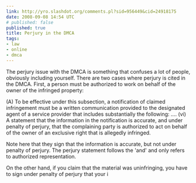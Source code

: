 ```yaml
---
link: http://yro.slashdot.org/comments.pl?sid=956449&cid=24918175
date: 2008-09-08 14:54 UTC
# published: false
published: true
title: Perjury in the DMCA
tags:
- law
- online
- dmca
---
```


The perjury issue with the DMCA is something that confuses a lot of people, obviously including yourself. There are two cases where perjury is cited in the DMCA. First, a person must be authorized to work on behalf of the owner of the infringed property:

(A) To be effective under this subsection, a notification of claimed infringement must be a written communication provided to the designated agent of a service provider that includes substantially the following: .... (vi) A statement that the information in the notification is accurate, and under penalty of perjury, that the complaining party is authorized to act on behalf of the owner of an exclusive right that is allegedly infringed.

Note here that they sign that the information is accurate, but not under penalty of perjury. The perjury statement follows the 'and' and only refers to authorized representation.

On the other hand, if you claim that the material was uninfringing, you have to sign under penalty of perjury that your i
